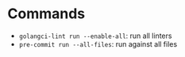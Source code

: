 # Commands

- `golangci-lint run --enable-all`: run all linters
- `pre-commit run --all-files`: run against all files
